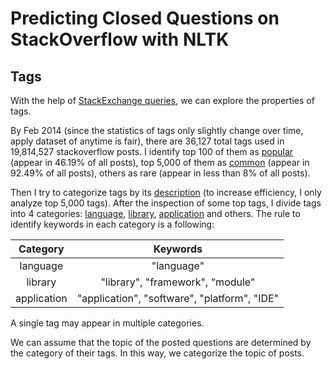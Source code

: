 


Predicting Closed Questions on StackOverflow with NLTK
=====================

Tags
---------
With the help of [StackExchange queries](http://data.stackexchange.com/stackoverflow/queries), we can explore the properties of tags.

By Feb 2014 (since the statistics of tags only slightly change over time, apply dataset of anytime is fair), there are 36,127 total tags used in 19,814,527 stackoverflow posts. I identify top 100 of them as [popular](data/popular_tags.csv) (appear in 46.19% of all posts), top 5,000 of them as [common](data/common_tag.csv) (appear in 92.49% of all posts), others as rare (appear in less than 8% of all posts).

Then I try to categorize tags by its [description](data/tag_description.csv) (to increase efficiency, I only analyze top 5,000 tags). After the inspection of some top tags, I divide tags into 4 categories: [language](data/tag_lng.csv), [library](data/tag_lib.csv), [application](data/tag_app.csv) and others. 
The rule to identify keywords in each category is a following:

| Category |  Keywords | 
| :--------: | :------:| 
| language  | "language" | 
| library   |  "library", "framework", "module" | 
| application| "application", "software", "platform", "IDE"|
 
A single tag may appear in multiple categories.

We can assume that the topic of the posted questions are determined by the category of their tags. In this way, we categorize the topic of posts.

